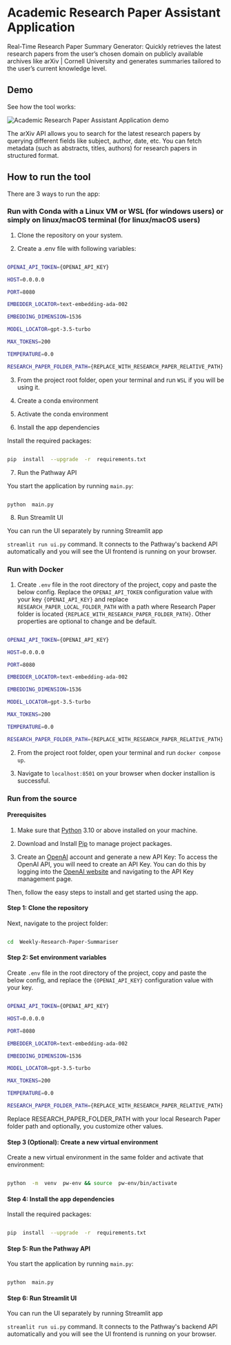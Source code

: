 # Academic Research Paper Assistant Application

  

Real-Time Research Paper Summary Generator: Quickly retrieves the latest research papers from the user’s chosen domain on publicly available archives like arXiv | Cornell University and generates summaries tailored to the user’s current knowledge level.

  

## Demo

  

See how the tool works:

  

![Academic Research Paper Assistant Application demo](assets/demo.gif)

  

The arXiv API allows you to search for the latest research papers by querying different fields like subject, author, date, etc. You can fetch metadata (such as abstracts, titles, authors) for research papers in structured format.

  

## How to run the tool

  

There are 3 ways to run the app:

  

### Run with Conda with a Linux VM or WSL (for windows users) or simply on linux/macOS terminal (for linux/macOS users)

  

1. Clone the repository on your system.

2. Create a .env file with following variables:

```bash

OPENAI_API_TOKEN={OPENAI_API_KEY}

HOST=0.0.0.0

PORT=8080

EMBEDDER_LOCATOR=text-embedding-ada-002

EMBEDDING_DIMENSION=1536

MODEL_LOCATOR=gpt-3.5-turbo

MAX_TOKENS=200

TEMPERATURE=0.0

RESEARCH_PAPER_FOLDER_PATH={REPLACE_WITH_RESEARCH_PAPER_RELATIVE_PATH}

```
3. From the project root folder, open your terminal and run `WSL` if you will be using it.
 
4. Create a conda environment 

5. Activate the conda environment

6. Install the app dependencies

Install the required packages:
```bash

pip  install  --upgrade  -r  requirements.txt

```

7. Run the Pathway API

You start the application by running `main.py`:
```bash

python  main.py

```
8. Run Streamlit UI

You can run the UI separately by running Streamlit app

`streamlit run ui.py` command. It connects to the Pathway's backend API automatically and you will see the UI frontend is running on your browser.


  

### Run with Docker

  

1. Create `.env` file in the root directory of the project, copy and paste the below config. Replace the `OPENAI_API_TOKEN` configuration value with your key `{OPENAI_API_KEY}` and replace `RESEARCH_PAPER_LOCAL_FOLDER_PATH` with a path where Research Paper folder is located `{REPLACE_WITH_RESEARCH_PAPER_FOLDER_PATH}`.  Other properties are optional to change and be default.

  

```bash

OPENAI_API_TOKEN={OPENAI_API_KEY}

HOST=0.0.0.0

PORT=8080

EMBEDDER_LOCATOR=text-embedding-ada-002

EMBEDDING_DIMENSION=1536

MODEL_LOCATOR=gpt-3.5-turbo

MAX_TOKENS=200

TEMPERATURE=0.0

RESEARCH_PAPER_FOLDER_PATH={REPLACE_WITH_RESEARCH_PAPER_RELATIVE_PATH}

```

  

2. From the project root folder, open your terminal and run `docker compose up`.

3. Navigate to `localhost:8501` on your browser when docker installion is successful.

  

### Run from the source

  

#### Prerequisites

  

1. Make sure that [Python](https://www.python.org/downloads/) 3.10 or above installed on your machine.

2. Download and Install [Pip](https://pip.pypa.io/en/stable/installation/) to manage project packages.

3. Create an [OpenAI](https://openai.com/) account and generate a new API Key: To access the OpenAI API, you will need to create an API Key. You can do this by logging into the [OpenAI website](https://openai.com/product) and navigating to the API Key management page.

  

Then, follow the easy steps to install and get started using the app.

  

#### Step 1: Clone the repository

  



  

Next, navigate to the project folder:

  

```bash

cd  Weekly-Research-Paper-Summariser

```

  

#### Step 2: Set environment variables

  

Create `.env` file in the root directory of the project, copy and paste the below config, and replace the `{OPENAI_API_KEY}` configuration value with your key.

  

```bash

OPENAI_API_TOKEN={OPENAI_API_KEY}

HOST=0.0.0.0

PORT=8080

EMBEDDER_LOCATOR=text-embedding-ada-002

EMBEDDING_DIMENSION=1536

MODEL_LOCATOR=gpt-3.5-turbo

MAX_TOKENS=200

TEMPERATURE=0.0

RESEARCH_PAPER_FOLDER_PATH={REPLACE_WITH_RESEARCH_PAPER_RELATIVE_PATH}

```

  

Replace RESEARCH_PAPER_FOLDER_PATH with your local Research Paper folder path and optionally, you customize other values.

  

#### Step 3 (Optional): Create a new virtual environment

  

Create a new virtual environment in the same folder and activate that environment:

  

```bash

python  -m  venv  pw-env && source  pw-env/bin/activate

```

  

#### Step 4: Install the app dependencies

  

Install the required packages:

  

```bash

pip  install  --upgrade  -r  requirements.txt

```

  

#### Step 5: Run the Pathway API

  

You start the application by running `main.py`:

  

```bash

python  main.py

```

  

#### Step 6: Run Streamlit UI

  

You can run the UI separately by running Streamlit app

`streamlit run ui.py` command. It connects to the Pathway's backend API automatically and you will see the UI frontend is running on your browser.

